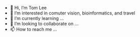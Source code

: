 - 👋 Hi, I’m Tom Lee
- 👀 I’m interested in comuter vision, bioinformatics, and travel
- 🌱 I’m currently learning ...
- 💞️ I’m looking to collaborate on ...
- 📫 How to reach me ...

<!---
tomleee012/tomleee012 is a ✨ special ✨ repository because its `README.md` (this file) appears on your GitHub profile.
You can click the Preview link to take a look at your changes.
--->
